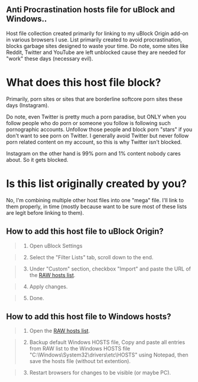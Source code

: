 ## Anti Procrastination hosts file for uBlock and Windows..
Host file collection created primarily for linking to my uBlock Origin add-on in various browsers I use. List primarily created to avoid procrastination, blocks garbage sites designed to waste your time. Do note, some sites like Reddit, Twitter and YouTube are left unblocked cause they are needed for "work" these days (necessary evil).


# What does this host file block?
Primarily, porn sites or sites that are borderline softcore porn sites these days (Instagram). 

Do note, even Twitter is pretty much a porn paradise, but ONLY when you follow people who do porn or someone you follow is following such pornographic accounts. Unfollow those people and block porn "stars" if you don't want to see porn on Twitter. I generally avoid Twitter but never follow porn related content on my account, so this is why Twitter isn't blocked. 

Instagram on the other hand is 99% porn and 1% content nobody cares about. So it gets blocked.


# Is this list originally created by you?
No, I'm combining multiple other host files into one "mega" file. I'll link to them properly, in time (mostly because want to be sure most of these lists are legit before linking to them).


## How to add this host file to uBlock Origin?

>1. Open uBlock Settings

>2. Select the "Filter Lists" tab, scroll down to the end.

>3. Under "Custom" section, checkbox "Import" and paste the URL of the [RAW hosts list](https://raw.githubusercontent.com/zero5zero6zero7/anti-procrastination-hosts-file/main/anti-procrastination-hosts-file).

>4. Apply changes. 

>5. Done.


## How to add this host file to Windows hosts?
>1. Open the [RAW hosts list](https://raw.githubusercontent.com/zero5zero6zero7/anti-procrastination-hosts-file/main/anti-procrastination-hosts-file).

>2. Backup default Windows HOSTS file, Copy and paste all entries from RAW list to the Windows HOSTS file "C:\Windows\System32\drivers\etc\HOSTS" using Notepad, then save the hosts file (without txt extention).
 
>3. Restart browsers for changes to be visible (or maybe PC).
